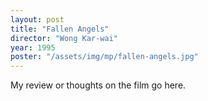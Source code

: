 ```yaml
---
layout: post
title: "Fallen Angels"
director: "Wong Kar-wai"
year: 1995
poster: "/assets/img/mp/fallen-angels.jpg"
---
```


My review or thoughts on the film go here.
